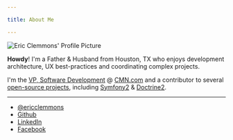 ```yaml
---

title: About Me

---
```



![Eric Clemmons' Profile Picture](http://www.gravatar.com/avatar/b6ffb4f3fe821e31f69923630dfdebc5.png?s=100)

**Howdy**!
I'm a Father & Husband from Houston, TX who enjoys development architecture,
UX best-practices and coordinating complex projects.

I'm the [VP, Software Development][in] @ [CMN.com][cmn] and a contributor to
several [open-source projects][gh], including [Symfony2][1] & [Doctrine2][2].


---

- [@ericclemmons][twitter]
- [Github][gh]
- [LinkedIn][in]
- [Facebook][fb]


[1]: https://github.com/symfony/symfony
[2]: https://github.com/doctrine/doctrine2

[in]: http://www.linkedin.com/in/ericclemmons "Eric Clemmons' LinkedIn Profile"
[cmn]: http://www.cmn.com/about-us/ "CMN Website"
[fb]: http://www.facebook.com/ericclemmons "Eric Clemmons' Facebook Profile"
[gh]: https://github.com/ericclemmons "Eric Clemmons' Github Profile"
[twitter]: http://www.twitter.com/ericclemmons "Eric Clemmons' Twitter"
